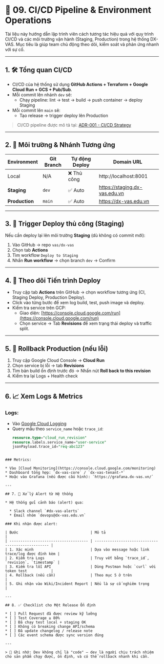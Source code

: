 # 🚀 09. CI/CD Pipeline & Environment Operations

Tài liệu này hướng dẫn lập trình viên cách tương tác hiệu quả với quy trình CI/CD và các môi trường vận hành (Staging, Production) trong hệ thống DX-VAS. Mục tiêu là giúp team chủ động theo dõi, kiểm soát và phản ứng nhanh với sự cố.

---

## 1. 🛠️ Tổng quan CI/CD

- CI/CD của hệ thống sử dụng **GitHub Actions + Terraform + Google Cloud Run + GCS + Pub/Sub**.
- Mỗi commit lên nhánh `dev` sẽ:
  - Chạy pipeline: lint → test → build → push container → deploy Staging
- Mỗi commit lên `main` sẽ:
  - Tạo release → trigger deploy lên Production

> CI/CD pipeline được mô tả tại: [ADR-001 - CI/CD Strategy](../ADR/adr-001-ci-cd.md)

---

## 2. 🧪 Môi trường & Nhánh Tương ứng

| Environment   | Git Branch | Tự động Deploy | Domain URL                          |
|---------------|------------|----------------|--------------------------------------|
| Local         | N/A        | ❌ Thủ công     | http://localhost:8001                |
| **Staging**   | `dev`      | ✅ Auto         | https://staging.dx-vas.edu.vn        |
| **Production**| `main`     | ✅ Auto         | https://dx-vas.edu.vn                |

---

## 3. 🚦 Trigger Deploy thủ công (Staging)

Nếu cần deploy lại lên môi trường **Staging** (dù không có commit mới):

1. Vào GitHub → repo `vas/dx-vas`
2. Chọn tab **Actions**
3. Tìm workflow `Deploy to Staging`
4. Nhấn **Run workflow** → chọn branch `dev` → Confirm

---

## 4. 👀 Theo dõi Tiến trình Deploy

- Truy cập tab **Actions** trên GitHub → chọn workflow tương ứng (CI, Staging Deploy, Production Deploy).
- Click vào từng bước để xem log build, test, push image và deploy.
- Kiểm tra service trên GCP:
  - Giao diện: [https://console.cloud.google.com/run](https://console.cloud.google.com/run)
  - Chọn service → Tab **Revisions** để xem trạng thái deploy và traffic split.

---

## 5. 🔁 Rollback Production (nếu lỗi)

1. Truy cập Google Cloud Console → **Cloud Run**
2. Chọn service bị lỗi → tab **Revisions**
3. Tìm bản build ổn định trước đó → Nhấn nút **Roll back to this revision**
4. Kiểm tra lại Logs + Health check

---

## 6. 📈 Xem Logs & Metrics

### Logs:
- Vào [Google Cloud Logging](https://console.cloud.google.com/logs/query)
- Query mẫu theo `service_name` hoặc `trace_id`:
  ```sql
  resource.type="cloud_run_revision"
  resource.labels.service_name="user-service"
  jsonPayload.trace_id="req-abc123"
```

### Metrics:

* Vào [Cloud Monitoring](https://console.cloud.google.com/monitoring)
* Dashboard tổng hợp: `dx-vas-core` / `dx-vas-tenant-*`
* Hoặc vào Grafana (nếu được cấu hình): `https://grafana.dx-vas.vn/`

---

## 7. 🚨 Xử lý Alert từ Hệ thống

* Hệ thống gửi cảnh báo (alert) qua:

  * Slack channel `#dx-vas-alerts`
  * Email nhóm `devops@dx-vas.edu.vn`

### Khi nhận được alert:

| Bước                                 | Mô tả                                             |
| ------------------------------------ | ------------------------------------------------- |
| 1. Xác minh                          | Dựa vào message hoặc link trace/log được đính kèm |
| 2. Kiểm tra Logs                     | Truy vết bằng `trace_id`, `revision`, `timestamp` |
| 3. Kiểm tra lỗi API                  | Dùng Postman hoặc `curl` với token test           |
| 4. Rollback (nếu cần)                | Theo mục 5 ở trên                                 |
| 5. Ghi nhận vào Wiki/Incident Report | Nếu là sự cố nghiêm trọng                         |

---

## 8. ✅ Checklist cho Một Release Ổn định

* [ ] Pull Request đã được review kỹ lưỡng
* [ ] Test Coverage ≥ 80%
* [ ] Đã chạy test local + staging OK
* [ ] Không có breaking change API/schema
* [ ] Đã update changelog / release note
* [ ] Các event schema được sync version đúng

---

> 📌 Ghi nhớ: Dev không chỉ là "code" – dev là người chịu trách nhiệm cho sản phẩm chạy được, ổn định, và có thể rollback nhanh khi cần.

```
```
